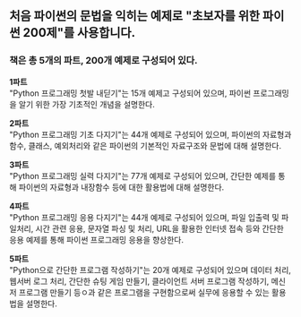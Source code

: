 ## 처음 파이썬의 문법을 익히는 예제로 "초보자를 위한 파이썬 200제"를 사용합니다.


### 책은 총 5개의 파트, 200개 예제로 구성되어 있다.

**1파트** <br>
"Python 프로그래밍 첫발 내딛기"는 15개 예제고 구성되어 있으며, 파이썬 프로그래밍을 알기 위한 가장 기초적인 개념을 설명한다.

**2파트** <br>
"Python 프로그래밍 기초 다지기"는 44개 예제로 구성되어 있으며, 파이썬의 자료형과 함수, 클래스, 예외처리와 같은 파이썬의 기본적인 자료구조와 문법에 대해 설명한다.

**3파트** <br>
"Python 프로그래밍 실력 다지기"는 77개 예제로 구성되어 있으며, 간단한 예제를 통해 파이썬의 자료형과 내장함수 등에 대한 활용법에 대해 설명한다.

**4파트** <br>
"Python 프로그래밍 응용 다지기"는 44개 예제로 구성되어 있으며, 파일 입출력 및 파일처리, 시간 관련 응용, 문자열 파싱 및 처리, URL을 활용한 인터넷 접속 등와 간단한 응용 예제를 통해 파이썬 프로그래밍 응용을 향상한다.

**5파트** <br>
"Python으로 간단한 프로그램 작성하기"는 20개 예제로 구성되어 있으며 데이터 처리, 웹서버 로그 처리, 간단한 슈팅 게임 만들기, 클라이언트 서버 프로그램 작성하기, 메신저 프로그램 만들기 등ㅇ과 같은 프로그램을 구현함으로써 실무에 응용할 수 있는 활용법을 설명한다.


